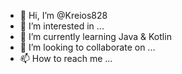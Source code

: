 - 👋 Hi, I’m @Kreios828
- 👀 I’m interested in ...
- 🌱 I’m currently learning Java & Kotlin
- 💞️ I’m looking to collaborate on ...
- 📫 How to reach me ...

<!---
Kreios828/Kreios828 is a ✨ special ✨ repository because its `README.md` (this file) appears on your GitHub profile.
You can click the Preview link to take a look at your changes.
--->
